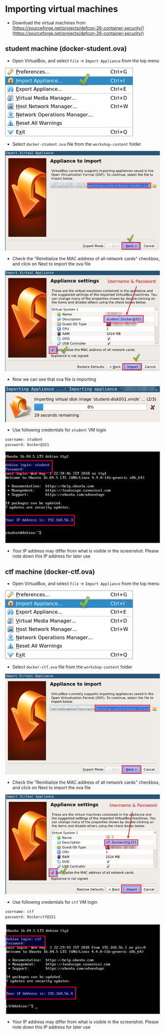 # Importing virtual machines

* Download the virtual machines from [https://sourceforge.net/projects/defcon-26-container-security/](https://sourceforge.net/projects/defcon-26-container-security/)

## student machine (docker-student.ova)

* Open VirtualBox, and select `File` -> `Import Appliance` from the top menu

![Importing student ova](images/import-ova.png)

* Select `docker-student.ova` file from the `workshop-content` folder

![selecting student ova](images/select-student-ova.png)

* Check the "Reinitialize the MAC address of all network cards" checkbox, and click on Next to import the ova file

![student ova settings](images/student-ova-settings.png)

* Now we can see that ova file is importing

![processing](images/processing.png)

* Use following credentials for `student` VM login

```bash
username: student
password: Docker@321
```

![student vm login](images/student-vm-login.png)

* Your IP address may differ from what is visible in the screenshot. Please note down this IP address for later use

## ctf machine (docker-ctf.ova)


* Open VirtualBox, and select `File` -> `Import Appliance` from the top menu

![Importing ctf ova](images/import-ova.png)

* Select `docker-ctf.ova` file from the `workshop-content` folder

![selecting ctf ova](images/select-ctf-ova.png)

* Check the "Reinitialize the MAC address of all network cards" checkbox, and click on Next to import the ova file

![ctf ova settings](images/ctf-ova-settings.png)

* Use following credentials for `ctf` VM login

```bash
username: ctf
password: Dockerctf@321
```

![ctf vm login](images/ctf-vm-login.png)

* Your IP address may differ from what is visible in the screenshot. Please note down this IP address for later use
